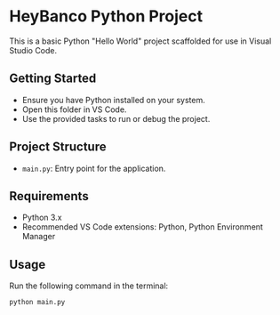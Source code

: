 # HeyBanco Python Project

This is a basic Python "Hello World" project scaffolded for use in Visual Studio Code.

## Getting Started

- Ensure you have Python installed on your system.
- Open this folder in VS Code.
- Use the provided tasks to run or debug the project.

## Project Structure
- `main.py`: Entry point for the application.

## Requirements
- Python 3.x
- Recommended VS Code extensions: Python, Python Environment Manager

## Usage
Run the following command in the terminal:

```
python main.py
```
